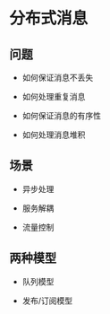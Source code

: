 # 分布式消息
## 问题

- 如何保证消息不丢失

- 如何处理重复消息

- 如何保证消息的有序性

- 如何处理消息堆积

## 场景

- 异步处理

- 服务解耦

- 流量控制

## 两种模型

- 队列模型

- 发布/订阅模型